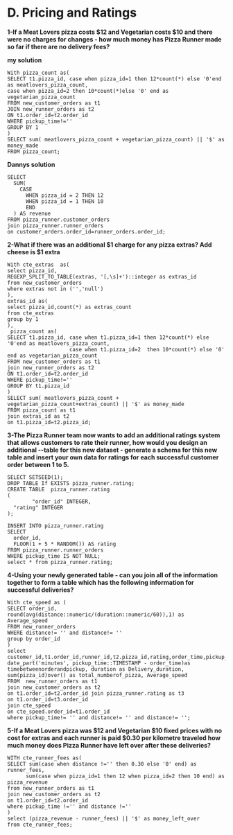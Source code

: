 # D. Pricing and Ratings

**1-If a Meat Lovers pizza costs $12 and Vegetarian costs $10 and there were no charges for changes - how much money has Pizza Runner made so far 
if there are no delivery fees?**

**my solution**
 ````
 With pizza_count as(
SELECT t1.pizza_id, case when pizza_id=1 then 12*count(*) else '0'end as meatlovers_pizza_count,
case when pizza_id=2 then 10*count(*)else '0' end as vegetarian_pizza_count  
FROM new_customer_orders as t1
JOIN new_runner_orders as t2
ON t1.order_id=t2.order_id
WHERE pickup_time!=''
GROUP BY 1
)
SELECT sum( meatlovers_pizza_count + vegetarian_pizza_count) || '$' as money_made
FROM pizza_count;
````
**Dannys solution**
````
SELECT
  SUM(
    CASE
      WHEN pizza_id = 2 THEN 12
      WHEN pizza_id = 1 THEN 10
      END
  ) AS revenue
FROM pizza_runner.customer_orders
join pizza_runner.runner_orders
on customer_orders.order_id=runner_orders.order_id;
````
**2-What if there was an additional $1 charge for any pizza extras?
Add cheese is $1 extra**
````
With cte_extras  as(
select pizza_id,
REGEXP_SPLIT_TO_TABLE(extras, '[,\s]+')::integer as extras_id
from new_customer_orders
where extras not in ('','null')
),
extras_id as(
select pizza_id,count(*) as extras_count
from cte_extras
group by 1
),
 pizza_count as(
SELECT t1.pizza_id, case when t1.pizza_id=1 then 12*count(*) else '0'end as meatlovers_pizza_count,
                    case when t1.pizza_id=2  then 10*count(*) else '0' end as vegetarian_pizza_count  
FROM new_customer_orders as t1 
join new_runner_orders as t2
ON t1.order_id=t2.order_id
WHERE pickup_time!=''
GROUP BY t1.pizza_id
)
SELECT sum( meatlovers_pizza_count + vegetarian_pizza_count+extras_count) || '$' as money_made
FROM pizza_count as t1
join extras_id as t2
on t1.pizza_id=t2.pizza_id;
````
**3-The Pizza Runner team now wants to add an additional ratings system that allows customers to rate their runner, how would you design an additional 
--table for this new dataset - generate a schema for this new table and insert your own data for ratings for each successful customer order between 1 to 5.**
````
SELECT SETSEED(1);
DROP TABLE If EXISTS pizza_runner.rating;
CREATE TABLE  pizza_runner.rating
(
        "order_id" INTEGER,
  "rating" INTEGER
);

INSERT INTO pizza_runner.rating
SELECT
  order_id,
  FLOOR(1 + 5 * RANDOM()) AS rating
FROM pizza_runner.runner_orders
WHERE pickup_time IS NOT NULL;
select * from pizza_runner.rating;
````
**4-Using your newly generated table - can you join all of the information together to form a table which has 
the following information for successful deliveries?**
````
With cte_speed as (
SELECT order_id,
round(avg(distance::numeric/(duration::numeric/60)),1) as Average_speed
FROM new_runner_orders
WHERE distance!= '' and distance!= '' 
group by order_id
)
select 
customer_id,t1.order_id,runner_id,t2.pizza_id,rating,order_time,pickup_time::TIMESTAMP,
date_part('minutes', pickup_time::TIMESTAMP - order_time)as timebetweenorderandpickup, duration as Delivery_duration,
sum(pizza_id)over() as total_numberof_pizza, Average_speed
FROM  new_runner_orders as t1 
join new_customer_orders as t2 
on t1.order_id=t2.order_id join pizza_runner.rating as t3 
on t1.order_id=t3.order_id 
join cte_speed
on cte_speed.order_id=t1.order_id
where pickup_time!= '' and distance!= '' and distance!= '';
````
**5-If a Meat Lovers pizza was $12 and Vegetarian $10 fixed prices with no cost for extras and each runner is paid $0.30 per kilometre traveled 
 how much money does Pizza Runner have left over after these deliveries?**
````
WITH cte_runner_fees as(
SELECT sum(case when distance !='' then 0.30 else '0' end) as runner_fees,
      sum(case when pizza_id=1 then 12 when pizza_id=2 then 10 end) as pizza_revenue
from new_runner_orders as t1
join new_customer_orders as t2
on t1.order_id=t2.order_id
where pickup_time !='' and distance !=''
)
select (pizza_revenue - runner_fees) || '$' as money_left_over
from cte_runner_fees;
````



